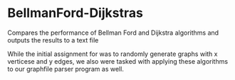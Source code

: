 # BellmanFord-Dijkstras
Compares the performance of Bellman Ford and Dijkstra algorithms and outputs the results to a text file

While the initial assignment for was to randomly generate graphs with x verticese and y edges, we also were tasked with applying these algorithms to our graphfile parser program as well.
